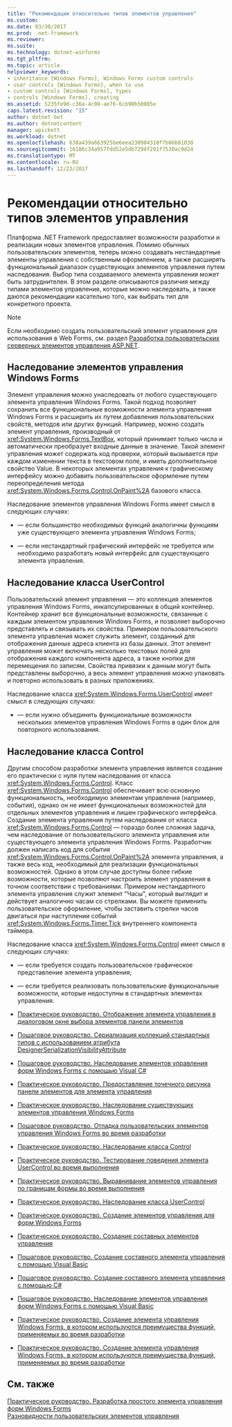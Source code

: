 ```yaml
---
title: "Рекомендации относительно типов элементов управления"
ms.custom: 
ms.date: 03/30/2017
ms.prod: .net-framework
ms.reviewer: 
ms.suite: 
ms.technology: dotnet-winforms
ms.tgt_pltfrm: 
ms.topic: article
helpviewer_keywords:
- inheritance [Windows Forms], Windows Forms custom controls
- user controls [Windows Forms], when to use
- custom controls [Windows Forms], types
- controls [Windows Forms], creating
ms.assetid: 5235fe9d-c36a-4c08-ae76-6cb90b50085e
caps.latest.revision: "15"
author: dotnet-bot
ms.author: dotnetcontent
manager: wpickett
ms.workload: dotnet
ms.openlocfilehash: 638a439a663925be6eea230984310f7b86b81030
ms.sourcegitcommit: 16186c34a957fdd52e5db7294f291f7530ac9d24
ms.translationtype: MT
ms.contentlocale: ru-RU
ms.lasthandoff: 12/22/2017
---
```

# <a name="control-type-recommendations"></a>Рекомендации относительно типов элементов управления
Платформа .NET Framework предоставляет возможности разработки и реализации новых элементов управления. Помимо обычных пользовательских элементов, теперь можно создавать нестандартные элементы управления с собственным оформлением, а также расширять функциональный диапазон существующих элементов управления путем наследования. Выбор типа создаваемого элемента управления может быть затруднителен. В этом разделе описываются различия между типами элементов управления, которые можно наследовать, а также даются рекомендации касательно того, как выбрать тип для конкретного проекта.  
  
> [!NOTE]
>  Если необходимо создать пользовательский элемент управления для использования в Web Forms, см. раздел [Разработка пользовательских серверных элементов управления ASP.NET](http://msdn.microsoft.com/library/fbe26c16-cff4-4089-b3dd-877411f0c0ef).  
  
## <a name="inheriting-from-a-windows-forms-control"></a>Наследование элементов управления Windows Forms  
 Элемент управления можно унаследовать от любого существующего элемента управления Windows Forms. Такой подход позволяет сохранить все функциональные возможности элемента управления Windows Forms и расширить их путем добавления пользовательских свойств, методов или других функций. Например, можно создать элемент управления, производный от <xref:System.Windows.Forms.TextBox>, который принимает только числа и автоматически преобразует входные данные в значение. Такой элемент управления может содержать код проверки, который вызывается при каждом изменении текста в текстовом поле, и иметь дополнительное свойство Value. В некоторых элементах управления к графическому интерфейсу можно добавить пользовательское оформление путем переопределения метода <xref:System.Windows.Forms.Control.OnPaint%2A> базового класса.  
  
 Наследование элементов управления Windows Forms имеет смысл в следующих случаях:  
  
-   — если большинство необходимых функций аналогичны функциям уже существующего элемента управления Windows Forms;  
  
-   — если нестандартный графический интерфейс не требуется или необходимо разработать новый интерфейс для существующего элемента управления.  
  
## <a name="inheriting-from-the-usercontrol-class"></a>Наследование класса UserControl  
 Пользовательский элемент управления — это коллекция элементов управления Windows Forms, инкапсулированных в общий контейнер. Контейнер хранит все функциональные возможности, связанные с каждым элементом управления Windows Forms, и позволяет выборочно представлять и связывать их свойства. Примером пользовательского элемента управления может служить элемент, созданный для отображения данных адреса клиента из базы данных. Этот элемент управления может включать несколько текстовых полей для отображения каждого компонента адреса, а также кнопки для перемещения по записям. Свойства привязки к данным могут быть представлены выборочно, а весь элемент управления можно упаковать и повторно использовать в разных приложениях.  
  
 Наследование класса <xref:System.Windows.Forms.UserControl> имеет смысл в следующих случаях:  
  
-   — если нужно объединить функциональные возможности нескольких элементов управления Windows Forms в один блок для повторного использования.  
  
## <a name="inheriting-from-the-control-class"></a>Наследование класса Control  
 Другим способом разработки элемента управления является создание его практически с нуля путем наследования от класса <xref:System.Windows.Forms.Control>. Класс <xref:System.Windows.Forms.Control> обеспечивает всю основную функциональность, необходимую элементам управления (например, события), однако он не имеет функциональных возможностей для отдельных элементов управления и лишен графического интерфейса. Создание элемента управления путем наследования от класса <xref:System.Windows.Forms.Control> — гораздо более сложная задача, чем наследование от пользовательского элемента управления или существующего элемента управления Windows Forms. Разработчик должен написать код для события <xref:System.Windows.Forms.Control.OnPaint%2A> элемента управления, а также весь код, необходимый для реализации функциональных возможностей. Однако в этом случае доступны более гибкие возможности, которые позволяют настроить элемент управления в точном соответствии с требованиями. Примером нестандартного элемента управления служит элемент "Часы", который выглядит и действует аналогично часам со стрелками. Вы можете применить пользовательское оформление, чтобы заставить стрелки часов двигаться при наступлении событий <xref:System.Windows.Forms.Timer.Tick> внутреннего компонента таймера.  
  
 Наследование класса <xref:System.Windows.Forms.Control> имеет смысл в следующих случаях:  
  
-   — если требуется создать пользовательское графическое представление элемента управления;  
  
-   — если требуется реализовать пользовательские функциональные возможности, которые недоступны в стандартных элементах управления.  
  
-   [Практическое руководство. Отображение элемента управления в диалоговом окне выбора элементов панели элементов](http://msdn.microsoft.com/library/9yxtkx75\(v=vs.110\))  
  
-   [Пошаговое руководство. Сериализация коллекций стандартных типов с использованием атрибута DesignerSerializationVisibilityAttribute](http://msdn.microsoft.com/library/ms171731\(v=vs.110\))  
  
-   [Пошаговое руководство. Наследование элементов управления форм Windows Forms с помощью Visual C#](http://msdn.microsoft.com/en-us/library/5h0k2e6x\(v=vs.110\))  
  
-   [Практическое руководство. Предоставление точечного рисунка панели элементов для элемента управления](http://msdn.microsoft.com/library/4wk1wc0a\(v=vs.110\))  
  
-   [Практическое руководство. Наследование существующих элементов управления Windows Forms](http://msdn.microsoft.com/library/7h62478z\(v=vs.110\))  
  
-   [Пошаговое руководство. Отладка пользовательских элементов управления Windows Forms во время разработки](http://msdn.microsoft.com/library/5ytx0z24\(v=vs.110\))  
  
-   [Практическое руководство. Наследование класса Control](http://msdn.microsoft.com/library/skcysbt2\(v=vs.110\))  
  
-   [Практическое руководство. Тестирование поведения элемента UserControl во время выполнения](http://msdn.microsoft.com/library/ms171738\(v=vs.110\))  
  
-   [Практическое руководство. Выравнивание элементов управления по границам формы во время выполнения](http://msdn.microsoft.com/library/1fxyb15b\(v=vs.110\))  
  
-   [Практическое руководство. Наследование класса UserControl](http://msdn.microsoft.com/library/00ctb4z0\(v=vs.110\))  
  
-   [Практическое руководство. Создание элементов управления для форм Windows Forms](http://msdn.microsoft.com/library/bs3yhkh7\(v=vs.110\))  
  
-   [Практическое руководство. Создание составных элементов управления](http://msdn.microsoft.com/library/3sf86w5h\(v=vs.110\))  
  
-   [Пошаговое руководство. Создание составного элемента управления с помощью Visual Basic](http://msdn.microsoft.com/library/c316f119\(v=vs.110\))  
  
-   [Пошаговое руководство. Создание составного элемента управления с помощью C#](http://msdn.microsoft.com/en-us/library/a6h7e207\(v=vs.110\))  
  
-   [Пошаговое руководство. Наследование элементов управления форм Windows Forms с помощью Visual Basic](http://msdn.microsoft.com/library/w2a8y03d\(v=vs.110\))  
  
-   [Практическое руководство. Создание элемента управления Windows Forms, в котором используются преимущества функций, применяемых во время разработки](http://msdn.microsoft.com/library/307hck25\(v=vs.110\))  
  
-   [Практическое руководство. Создание элемента управления Windows Forms, в котором используются преимущества функций, применяемых во время разработки](http://msdn.microsoft.com/library/307hck25\(v=vs.120\))  
  
## <a name="see-also"></a>См. также  
 [Практическое руководство. Разработка простого элемента управления форм Windows Forms](../../../../docs/framework/winforms/controls/how-to-develop-a-simple-windows-forms-control.md)  
 [Разновидности пользовательских элементов управления](../../../../docs/framework/winforms/controls/varieties-of-custom-controls.md)
